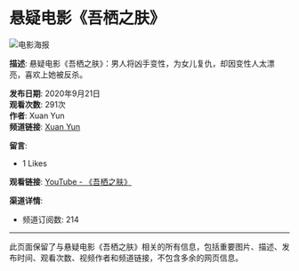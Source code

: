 # 悬疑电影《吾栖之肤》

![电影海报](https://i.ytimg.com/vi/FBrz_GW24vw/hqdefault.jpg?sqp=-oaymwEmCKgBEF5IWvKriqkDGQgBFQAAiEIYAdgBAeIBCggYEAIYBjgBQAE=&rs=AOn4CLBLV5MGGucea9IEkhV_vNt9bijryA)

**描述**: 悬疑电影《吾栖之肤》：男人将凶手变性，为女儿复仇，却因变性人太漂亮，喜欢上她被反杀。

**发布日期**: 2020年9月21日  
**观看次数**: 291次  
**作者**: Xuan Yun  
**频道链接**: [Xuan Yun](https://www.youtube.com/@xuan_yun)

**留言**:
- 1 Likes

**观看链接**: [YouTube - 《吾栖之肤》](https://www.youtube.com/watch?v=FBrz_GW24vw)

**渠道详情**:
- 频道订阅数: 214

---
此页面保留了与悬疑电影《吾栖之肤》相关的所有信息，包括重要图片、描述、发布时间、观看次数、视频作者和频道链接，不包含多余的网页信息。
<!-- tcd_original_link https://www.youtube.com/watch?v=CzaKSu3kSDU -->
